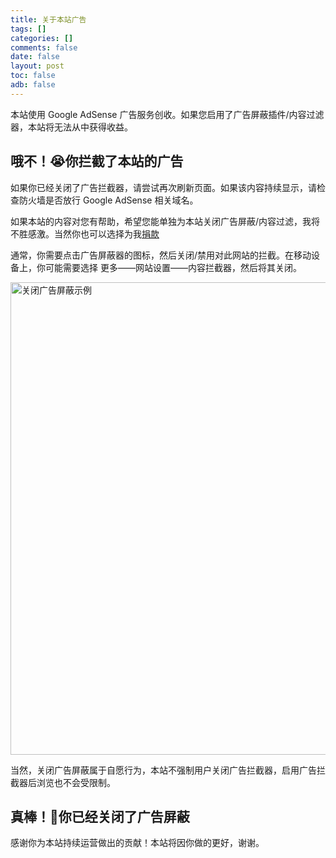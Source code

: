 ```yaml
---
title: 关于本站广告
tags: []
categories: []
comments: false
date: false
layout: post
toc: false
adb: false
---
```


本站使用 Google AdSense 广告服务创收。如果您启用了广告屏蔽插件/内容过滤器，本站将无法从中获得收益。

<div class="tloC is-hidden">

## 哦不！😭你拦截了本站的广告

如果你已经关闭了广告拦截器，请尝试再次刷新页面。如果该内容持续显示，请检查防火墙是否放行 Google AdSense 相关域名。

如果本站的内容对您有帮助，希望您能单独为本站关闭广告屏蔽/内容过滤，我将不胜感激。当然你也可以选择为我[捐款](/transfer/)

通常，你需要点击广告屏蔽器的图标，然后关闭/禁用对此网站的拦截。在移动设备上，你可能需要选择 更多——网站设置——内容拦截器，然后将其关闭。

<picture>
  <source src="https://cdn.tloxygen.com/6T-behmofKYLsxlrK0l_MQ/c6419187-0e06-4245-82bb-5142f277f501/extra" media="(prefers-color-scheme: dark)" width="1148" height="752">
  <source src="https://cdn.tloxygen.com/6T-behmofKYLsxlrK0l_MQ/c31a88d5-dd23-448d-4742-a0c2dc67c001/extra" media="(prefers-color-scheme: light)" width="1152" height="756">
  <img src="https://cdn.tloxygen.com/6T-behmofKYLsxlrK0l_MQ/c31a88d5-dd23-448d-4742-a0c2dc67c001/extra" alt="关闭广告屏蔽示例" width="1152" height="756" data-raw="true"/>
</picture>

当然，关闭广告屏蔽属于自愿行为，本站不强制用户关闭广告拦截器，启用广告拦截器后浏览也不会受限制。

</div>

<div class="tloD">

## 真棒！🎉你已经关闭了广告屏蔽

感谢你为本站持续运营做出的贡献！本站将因你做的更好，谢谢。

</div>

